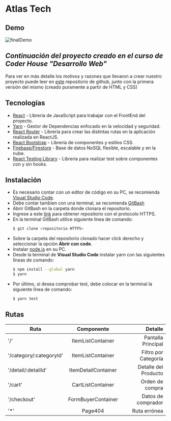 # Atlas Tech

## Demo
![finalDemo](https://user-images.githubusercontent.com/88438404/188289307-e69e7f45-bc6c-4857-83da-e891ace58d0e.gif)

## _Continuación del proyecto creado en el curso de Coder House "Desarrollo Web"_
Para ver en más detalle los motivos y razones que llevaron a crear nuestro proyecto puede leer en [este](https://github.com/JEmperador/coderHouse_desarrolloWeb) repositorio de github, junto con la primera versión del mismo (creado puramente a partir de HTML y CSS)

## Tecnologías
-   [React](https://reactjs.org/) - Librería de JavaScript para trabajar con el FrontEnd del proyecto.
-   [Yarn](https://yarnpkg.com/) - Gestor de Dependencias enfocado en la velocidad y seguridad.
-   [React Router](https://reactrouter.com/docs/en/v6) - Librería para crear las distintas rutas en la aplicación realizada en ReactJS.
-   [React Bootstrap](https://react-bootstrap.github.io/) - Librería de componentes y estilos CSS.
-   [Firebase/Firestore](https://firebase.google.com/docs/firestore/) - Base de datos NoSQL flexible, escalable y en la nube.
-   [React Testing Library](https://testing-library.com/docs/react-testing-library/intro/) - Libreria para realizar test sobre componentes con y sin hooks.

## Instalación
-   Es necesario contar con un editor de código en su PC, se recomienda [Visual Studio Code](https://code.visualstudio.com/).
-   Debe contar tambien con una terminal, se recomienda [GitBash](https://git-scm.com/)
-   Abrir GitBash en la carpeta donde clonara el repositorio.
-   Ingrese a este [link](https://github.com/JEmperador/react_coderHouse.git) para obtener repositorio con el protocolo HTTPS.
-   En la terminal GitBash utilice siguiente línea de comando:
    ```bash
    $ git clone <repositorio HTTPS>
    ```
-   Sobre la carpeta del repositorio clonado hacer click derecho y seleccionar la opción __Abrir con code__.
-   Instalar [node.js](https://nodejs.org/en/) en su PC.
-   Desde la terminal de __Visual Studio Code__ instalar yarn con las siguientes líneas de comando:
    ```bash
    $ npm install --global yarn
    $ yarn
    ```
-   Por último, si desea comprobar test, debe colocar en la terminal la siguiente línea de comando:
    ```bash
    $ yarn test
    ```

## Rutas
| Ruta                    | Componente          | Detalle              |
|-------------------------|:-------------------:|---------------------:|
| '/'                     | ItemListContainer   | Pantalla Principal   |
| '/category/:categoryId' | ItemListContainer   | Filtro por Categoría |
| '/detail/:detailId'     | ItemDetailContainer | Detalle del Producto |
| '/cart'                 | CartListContainer   | Orden de compra      |
| '/checkout'             | FormBuyerContainer  | Datos de comprador   |
| '*'                     | Page404             | Ruta errónea         |
